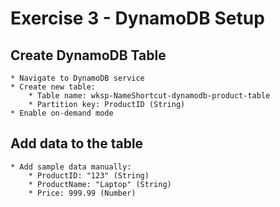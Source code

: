# Exercise 3 - DynamoDB Setup

## Create DynamoDB Table
    * Navigate to DynamoDB service
    * Create new table:
        * Table name: wksp-NameShortcut-dynamodb-product-table
        * Partition key: ProductID (String)
    * Enable on-demand mode

## Add data to the table
    * Add sample data manually:
        * ProductID: "123" (String)
        * ProductName: "Laptop" (String)
        * Price: 999.99 (Number)
